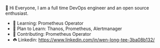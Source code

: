 👋 Hi Everyone, I am a full time DevOps engineer and an open source enthusiast.

- 🌱 Learning: Prometheus Operator
- 🌴 Plan to Learn: Thanos, Prometheus, Alertmanager
- 🍁 Contributing: Prometheus Operator
- ☘️ Linkedin: https://www.linkedin.com/in/wen-long-tee-3ba08b132/

<!---
heylongdacoder/heylongdacoder is a ✨ special ✨ repository because its `README.md` (this file) appears on your GitHub profile.
You can click the Preview link to take a look at your changes.
--->
